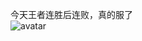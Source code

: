 今天王者连胜后连败，真的服了<br/>![avatar](https://raw.githubusercontent.com/dongym2020/dongym2020.github.io/master/images/headimages.jpg)
